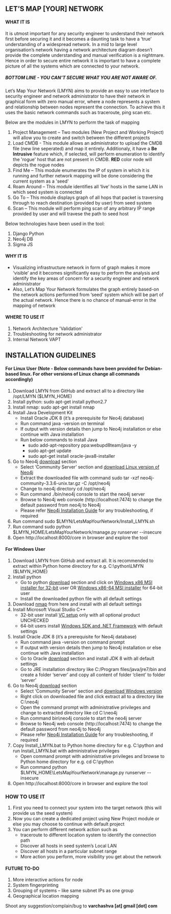 ## LET’S MAP [YOUR] NETWORK ##

#### WHAT IT IS #### 

It is utmost important for any security engineer to understand their network first before securing it and it becomes a daunting task to have a ‘true’ understanding of a widespread network. In a mid to large level organisation’s network having a network architecture diagram doesn’t provide the complete understanding and manual verification is a nightmare. Hence in order to secure entire network it is important to have a complete picture of all the systems which are connected to your network.

##### BOTTOM LINE - YOU CAN'T SECURE WHAT YOU ARE NOT AWARE OF. #####

Let’s Map Your Network (LMYN) aims to provide an easy to use interface to security engineer and network administrator to have their network in graphical form with zero manual error, where a node represents a system and relationship between nodes represent the connection. To achieve this it uses the basic network commands such as traceroute, ping scan etc.

Below are the modules in LMYN to perform the task of mapping

1. Project Management – Two modules (New Project and Working Project) will allow you to create and switch between the different projects
2. Load CMDB - This module allows an administrator to upload the CMDB file (new line seperated) and map it entirely. Additionaly, it have a **Be Intrusive** feature which, if selected, will perform enumeration to identify the 'rogue' host that are not present in CMDB. **RED** color node will depicts the rogue nodes
3. Find Me – This module enumerates the IP of system in which it is running and further network mapping will be done considering the current system as a 'seed'
4. Roam Around – This module identifies all ‘live’ hosts in the same LAN in which seed system is connected
5. Go To – This module displays graph of all hops that packet is traversing through to reach destination (provided by user) from seed system
6. Scan – This module will perform ping scan of any arbitrary IP range provided by user and will travese the path to seed host

Below technologies have been used in the tool:
1. Django Python
2. Neo4j DB
3. Sigma JS

#### WHY IT IS #### 
 - Visualizing infrastructure network in form of graph makes it more ‘visible’ and it becomes significantly easy to perform the analysis and identify the key areas of concern for a security engineer and network administrator
 - Also, Let’s Map Your Network formulates the graph entirely based-on the network actions performed from ‘seed’ system which will be part of the actual network. Hence there is no chance of manual-error in the mapping of network
 
#### WHERE TO USE IT #### 
1. Network Architecture 'Validation'
2. Troubleshooting for network administrator
3. Internal Network VAPT     

## INSTALLATION GUIDELINES ##

#### For Linux User (Note - Below commands have been provided for Debian-based linux. For other versions of Linux change all commands accordingly) #### 

1. Download LMYN from GitHub and extract all to a directory like /opt/LMYN ($LMYN_HOME)
2. Install python: sudo apt-get install python2.7
3. Install nmap: sudo apt-get install nmap 
4. Install Java Development Kit
   - Install Oracle JDK 8 (it’s a prerequisite for Neo4j database)
   - Run command java -version on terminal
   - If output with version details then jump to Neo4j installation or else continue with Java installation 
   - Run below commands to install Java
     - sudo add-apt-repository ppa:webupd8team/java -y
     - sudo apt-get update 
     - sudo apt-get install oracle-java8-installer
5. Go to Neo4j [download](https://neo4j.com/download-center/#releases) section
   - Select ‘Community Server’ section and [download Linux version of Neo4j](https://go.neo4j.com/download-thanks.html?edition=community&release=3.3.6&flavour=unix&_ga=2.217214878.946316120.1534600164-1297405808.1534400604)
   - Extract the downloaded file with command sudo tar -xzf neo4j-community-3.3.6-unix.tar.gz -C /opt/neo4j
   - Change to neo4j directory cd /opt/neo4j
   - Run command ./bin/neo4j console to start the neo4j server
   - Browse to Neo4j web console (http://localhost:7474) to change the default password from neo4j to Neo4j
   - Please refer [Neo4j Installation Guide](https://neo4j.com/docs/operations-manual/current/installation) for any troubleshooting, if required 
6. Run command sudo $LMYN/LetsMapYourNetwork/Install_LMYN.sh
7. Run command sudo python $LMYN_HOME/LetsMapYourNetwork/manage.py runserver --insecure
8. Open http://localhost:8000/core in browser and explore the tool

#### For Windows User #### 

1. Download LMYN from GitHub and extract all. It is recommended to extract within Python home directory for e.g. C:\python\LMYN ($LMYN_HOME)
2. Install python 
   - Go to python [download](https://www.python.org/downloads/release/python-2715) section and click on [Windows x86 MSI installer for 32-bit](https://www.python.org/ftp/python/2.7.15/python-2.7.15.msi) user OR [Windows x86-64 MSI installer](https://www.python.org/ftp/python/2.7.15/python-2.7.15.amd64.msi) for 64-bit user 
   - Install the downloaded python file with all default settings
3. Download [nmap](https://nmap.org/dist/nmap-7.70-setup.exe) from here and install with all default settings
4. Install Microsoft Visual Studio C++
   - 32-bit user install [VC setup](http://download.microsoft.com/download/A/5/4/A54BADB6-9C3F-478D-8657-93B3FC9FE62D/vcsetup.exe) only with all optional product UNCHECKED
   - 64-bit users install [Windows SDK and .NET Framework](https://www.microsoft.com/en-us/Download/confirmation.aspx?id=8442) with default settings  
5. Install Oracle JDK 8 (it’s a prerequisite for Neo4j database)
   - Run command java -version on command prompt
   - If output with version details then jump to Neo4j installation or else continue with Java installation 
   - Go to Oracle [download](http://www.oracle.com/technetwork/java/javase/downloads/jdk8-downloads-2133151.html) section and install JDK 8 with all default settings
   - Go to JRE installation directory like C:/Program files/java/jre7/bin and create a folder ‘server’ and copy all content of folder ‘client’ to folder ‘server’
6. Go to Neo4j [download](https://neo4j.com/download-center/#releases) section
   - Select ‘Community Server’ section and [download Windows version](https://go.neo4j.com/download-thanks.html?edition=community&release=3.4.6&flavour=winzip&_ga=2.141706682.946316120.1534600164-1297405808.1534400604)
   - Right click on downloaded file and click extract all to a directory like C:\neo4j
   - Open the command prompt with administrative privileges and change to extracted directory like cd C:\neo4j 
   - Run command bin\neo4j console to start the neo4j server
   - Browse to Neo4j web console (http://localhost:7474) to change the default password from neo4j to Neo4j
   - Please refer [Neo4j Installation Guide](https://neo4j.com/docs/operations-manual/current/installation/) for any troubleshooting, if required 
7. Copy Install_LMYN.bat to Python home directory for e.g. C:\python and run Install_LMYN.bat with administrative privileges 
   - Open command prompt with administrative privileges and browse to Python home directory for e.g. cd C:\python
   - Run command python $LMYN_HOME\LetsMapYourNetwork\manage.py runserver --insecure
8. Open http://localhost:8000/core in browser and explore the tool

### HOW TO USE IT ###
1. First you need to connect your system into the target network (this will provide us the seed system)
2. Now you can create a dedicated project using New Project module or else you may choose to continue with default project
3. You can perform different network action such as
   - traceroute to different location system to identify the connection path
   - Discover all hosts in seed system’s Local LAN
   - Discover all hosts in a particular subnet range 
   - More action you perform, more visibility you get about the network 

#### FUTURE TO-DO #### 
1. More interactive actions for node 
2. System fingerprinting
3. Grouping of systems – like same subnet IPs as one group
4. Geographical location mapping

Shoot any suggestion/complain/bug to **varchashva [at] gmail [dot] com**
